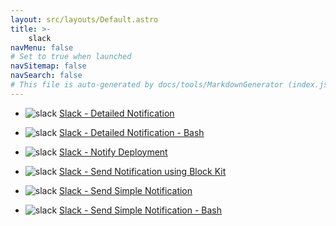 ```yaml
---
layout: src/layouts/Default.astro
title: >-
    slack
navMenu: false
# Set to true when launched
navSitemap: false
navSearch: false
# This file is auto-generated by docs/tools/MarkdownGenerator (index.js)
---
```


<ul>

<li>

![slack](https://i.octopus.com/library/step-templates/slack.png) [Slack - Detailed Notification](/integrations/slack/slack-detailed-notification)

</li>
        
<li>

![slack](https://i.octopus.com/library/step-templates/slack.png) [Slack - Detailed Notification - Bash](/integrations/slack/slack-detailed-notification-bash)

</li>
        
<li>

![slack](https://i.octopus.com/library/step-templates/slack.png) [Slack - Notify Deployment](/integrations/slack/slack-notify-deployment)

</li>
        
<li>

![slack](https://i.octopus.com/library/step-templates/slack.png) [Slack - Send Notification using Block Kit](/integrations/slack/slack-send-notification-using-block-kit)

</li>
        
<li>

![slack](https://i.octopus.com/library/step-templates/slack.png) [Slack - Send Simple Notification](/integrations/slack/slack-send-simple-notification)

</li>
        
<li>

![slack](https://i.octopus.com/library/step-templates/slack.png) [Slack - Send Simple Notification - Bash](/integrations/slack/slack-send-simple-notification-bash)

</li>
        
</ul>
